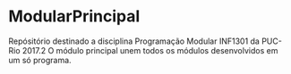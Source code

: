 # ModularPrincipal

Repósitório destinado a disciplina Programação Modular INF1301  da PUC-Rio 2017.2
O módulo principal unem todos os módulos desenvolvidos em um só programa.
